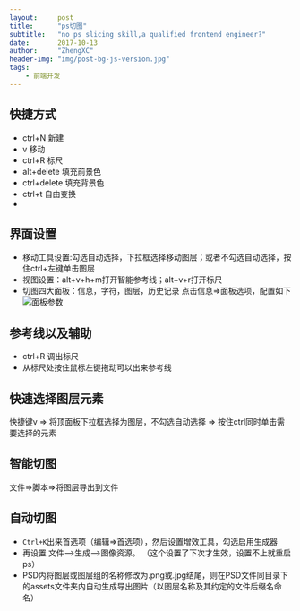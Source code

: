 ```yaml
---
layout:     post
title:      "ps切图"
subtitle:   "no ps slicing skill,a qualified frontend engineer?"
date:       2017-10-13
author:     "ZhengXC"
header-img: "img/post-bg-js-version.jpg"
tags:
    - 前端开发
---
```



## 快捷方式
- ctrl+N 新建
- v      移动
- ctrl+R 标尺
- alt+delete  填充前景色
- ctrl+delete  填充背景色
- ctrl+t 自由变换
- 
## 界面设置
- 移动工具设置:勾选自动选择，下拉框选择移动图层；或者不勾选自动选择，按住ctrl+左键单击图层
- 视图设置：alt+v+h+m打开智能参考线；alt+v+r打开标尺
- 切图四大面板：信息，字符，图层，历史记录
点击信息=>面板选项，配置如下
![面板参数](http://zhengxc.xyz/img/信息面板配置.png)

## 参考线以及辅助
- ctrl+R 调出标尺
- 从标尺处按住鼠标左键拖动可以出来参考线

## 快速选择图层元素
快捷键v => 将顶面板下拉框选择为图层，不勾选自动选择 => 按住ctrl同时单击需要选择的元素


## 智能切图
文件=>脚本=>将图层导出到文件

## 自动切图
- `Ctrl+K`出来首选项（编辑=>首选项），然后设置增效工具，勾选启用生成器
- 再设置 文件–>生成–>图像资源。 （这个设置了下次才生效，设置不上就重启ps）
- PSD内将图层或图层组的名称修改为.png或.jpg结尾，则在PSD文件同目录下的assets文件夹内自动生成导出图片（以图层名称及其约定的文件后缀名命名）




